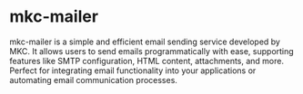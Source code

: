 # mkc-mailer
mkc-mailer is a simple and efficient email sending service developed by MKC. It allows users to send emails programmatically with ease, supporting features like SMTP configuration, HTML content, attachments, and more. Perfect for integrating email functionality into your applications or automating email communication processes.
